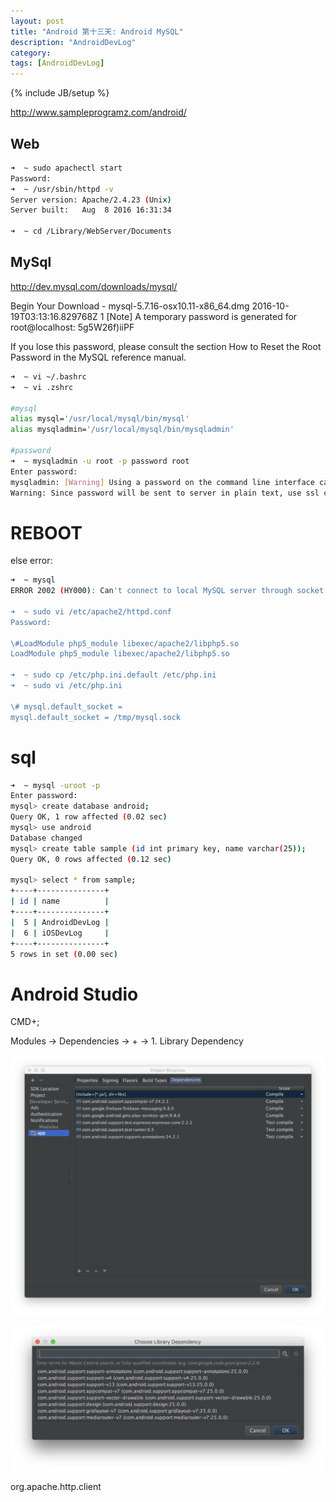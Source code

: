 ```yaml
---
layout: post
title: "Android 第十三天: Android MySQL"
description: "AndroidDevLog"
category: 
tags: [AndroidDevLog]
---
```

{% include JB/setup %}

<http://www.sampleprogramz.com/android/>

## Web

```bash
➜  ~ sudo apachectl start
Password:
➜  ~ /usr/sbin/httpd -v
Server version: Apache/2.4.23 (Unix)
Server built:   Aug  8 2016 16:31:34

➜  ~ cd /Library/WebServer/Documents
```

## MySql

<http://dev.mysql.com/downloads/mysql/>

Begin Your Download - mysql-5.7.16-osx10.11-x86_64.dmg
2016-10-19T03:13:16.829768Z 1 [Note] A temporary password is generated for root@localhost: 5g5W26f)iiPF

If you lose this password, please consult the section How to Reset the Root Password in the MySQL reference manual.

```bash
➜  ~ vi ~/.bashrc
➜  ~ vi .zshrc

#mysql
alias mysql='/usr/local/mysql/bin/mysql'
alias mysqladmin='/usr/local/mysql/bin/mysqladmin'

#password
➜  ~ mysqladmin -u root -p password root
Enter password:
mysqladmin: [Warning] Using a password on the command line interface can be insecure.
Warning: Since password will be sent to server in plain text, use ssl connection to ensure password safety.

```

# REBOOT

else error:

```bash
➜  ~ mysql
ERROR 2002 (HY000): Can't connect to local MySQL server through socket '/tmp/mysql.sock' (2)

➜  ~ sudo vi /etc/apache2/httpd.conf
Password:

\#LoadModule php5_module libexec/apache2/libphp5.so
LoadModule php5_module libexec/apache2/libphp5.so

➜  ~ sudo cp /etc/php.ini.default /etc/php.ini
➜  ~ sudo vi /etc/php.ini

\# mysql.default_socket =
mysql.default_socket = /tmp/mysql.sock
```

# sql

```bash
➜  ~ mysql -uroot -p
Enter password:
mysql> create database android;
Query OK, 1 row affected (0.02 sec)
mysql> use android
Database changed
mysql> create table sample (id int primary key, name varchar(25));
Query OK, 0 rows affected (0.12 sec)

mysql> select * from sample;
+----+---------------+
| id | name          |
+----+---------------+
|  5 | AndroidDevLog |
|  6 | iOSDevLog     |
+----+---------------+
5 rows in set (0.00 sec)
```

# Android Studio

CMD+;

Modules -> Dependencies -> + -> 1. Library Dependency

![1](/assets/images/Android/AndroidDevLog/13/1.png)

![2](/assets/images/Android/AndroidDevLog/13/2.png)

org.apache.http.client
